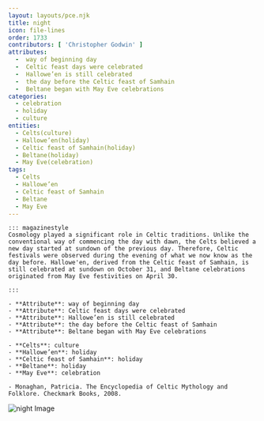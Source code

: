 ```yaml
---
layout: layouts/pce.njk
title: night
icon: file-lines
order: 1733
contributors: [ 'Christopher Godwin' ]
attributes:
  -  way of beginning day
  -  Celtic feast days were celebrated
  -  Hallowe’en is still celebrated
  -  the day before the Celtic feast of Samhain
  -  Beltane began with May Eve celebrations
categories:
  - celebration
  - holiday
  - culture
entities:
  - Celts(culture)
  - Hallowe’en(holiday)
  - Celtic feast of Samhain(holiday)
  - Beltane(holiday)
  - May Eve(celebration)
tags:
  - Celts
  - Hallowe’en
  - Celtic feast of Samhain
  - Beltane
  - May Eve
---
```

``` tab [group1:Info]
::: magazinestyle
Cosmology played a significant role in Celtic traditions. Unlike the conventional way of commencing the day with dawn, the Celts believed a new day started at sundown of the previous day. Therefore, Celtic festivals were observed during the evening of what we now know as the day before. Hallowe'en, derived from the Celtic feast of Samhain, is still celebrated at sundown on October 31, and Beltane celebrations originated from May Eve festivities on April 30.

:::
```
``` tab [group1:Attributes]
- **Attribute**: way of beginning day
- **Attribute**: Celtic feast days were celebrated
- **Attribute**: Hallowe’en is still celebrated
- **Attribute**: the day before the Celtic feast of Samhain
- **Attribute**: Beltane began with May Eve celebrations
```
``` tab [group1:Entities]
- **Celts**: culture
- **Hallowe’en**: holiday
- **Celtic feast of Samhain**: holiday
- **Beltane**: holiday
- **May Eve**: celebration
```
``` tab [group1:Sources]
- Monaghan, Patricia. The Encyclopedia of Celtic Mythology and Folklore. Checkmark Books, 2008.
```
![night Image](['https://upload.wikimedia.org/wikipedia/commons/thumb/3/32/In_the_photo_there_is_one_Perseid%2C_Milky_Way_and_Andromega_galaxy_and_light_pollution_on_the_horizon_-_Luhasoo_bog_in_Estonia.jpg/1200px-In_the_photo_there_is_one_Perseid%2C_Milky_Way_and_Andromega_galaxy_and_light_pollution_on_the_horizon_-_Luhasoo_bog_in_Estonia.jpg'])
